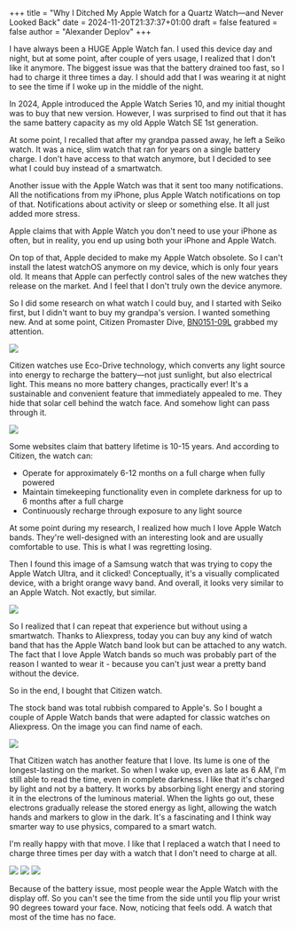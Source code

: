 +++
title = "Why I Ditched My Apple Watch for a Quartz Watch—and Never Looked Back"
date = 2024-11-20T21:37:37+01:00
draft = false
featured = false
author = "Alexander Deplov"
+++

I have always been a HUGE Apple Watch fan. I used this device day and night, but at some point, after couple of yers usage, I realized that I don't like it anymore. The biggest issue was that the battery drained too fast, so I had to charge it three times a day. I should add that I was wearing it at night to see the time if I woke up in the middle of the night.

In 2024, Apple introduced the Apple Watch Series 10, and my initial thought was to buy that new version. However, I was surprised to find out that it has the same battery capacity as my old Apple Watch SE 1st generation.

At some point, I recalled that after my grandpa passed away, he left a Seiko watch. It was a nice, slim watch that ran for years on a single battery charge. I don't have access to that watch anymore, but I decided to see what I could buy instead of a smartwatch.

Another issue with the Apple Watch was that it sent too many notifications. All the notifications from my iPhone, plus Apple Watch notifications on top of that. Notifications about activity or sleep or something else. It all just added more stress.

Apple claims that with Apple Watch you don't need to use your iPhone as often, but in reality, you end up using both your iPhone and Apple Watch.

On top of that, Apple decided to make my Apple Watch obsolete. So I can't install the latest watchOS anymore on my device, which is only four years old. It means that Apple can perfectly control sales of the new watches they release on the market. And I feel that I don't truly own the device anymore. 

So I did some research on what watch I could buy, and I started with Seiko first, but I didn't want to buy my grandpa's version. I wanted something new. And at some point, Citizen Promaster Dive, [BN0151-09L](https://www.citizenwatch.com/us/en/product/BN0151-09L.html) grabbed my attention.

![](images/6.webp)

Citizen watches use Eco-Drive technology, which converts any light source into energy to recharge the battery—not just sunlight, but also electrical light. This means no more battery changes, practically ever! It's a sustainable and convenient feature that immediately appealed to me. They hide that solar cell behind the watch face. And somehow light can pass through it.

![](images/7.webp)

Some websites claim that battery lifetime is 10-15 years. And according to Citizen, the watch can:
- Operate for approximately 6-12 months on a full charge when fully powered
- Maintain timekeeping functionality even in complete darkness for up to 6 months after a full charge
- Continuously recharge through exposure to any light source

At some point during my research, I realized how much I love Apple Watch bands. They're well-designed with an interesting look and are usually comfortable to use. This is what I was regretting losing.

Then I found this image of a Samsung watch that was trying to copy the Apple Watch Ultra, and it clicked! Conceptually, it's a visually complicated device, with a bright orange wavy band. And overall, it looks very similar to an Apple Watch. Not exactly, but similar. 

![](images/1.webp)

So I realized that I can repeat that experience but without using a smartwatch. Thanks to Aliexpress, today you can buy any kind of watch band that has the Apple Watch band look but can be attached to any watch. The fact that I love Apple Watch bands so much was probably part of the reason I wanted to wear it - because you can't just wear a pretty band without the device.

So in the end, I bought that Citizen watch. 

The stock band was total rubbish compared to Apple's. So I bought a couple of Apple Watch bands that were adapted for classic watches on Aliexpress. On the image you can find name of each.

![](images/2.webp)

That Citizen watch has another feature that I love. Its lume is one of the longest-lasting on the market. So when I wake up, even as late as 6 AM, I'm still able to read the time, even in complete darkness. I like that it's charged by light and not by a battery. It works by absorbing light energy and storing it in the electrons of the luminous material. When the lights go out, these electrons gradually release the stored energy as light, allowing the watch hands and markers to glow in the dark. It's a fascinating and I think way smarter way to use physics, compared to a smart watch.

I'm really happy with that move. I like that I replaced a watch that I need to charge three times per day with a watch that I don't need to charge at all. 

![](images/3.webp)
![](images/4.webp)
![](images/5.webp)

Because of the battery issue, most people wear the Apple Watch with the display off. So you can't see the time from the side until you flip your wrist 90 degrees toward your face. Now, noticing that feels odd. A watch that most of the time has no face.




